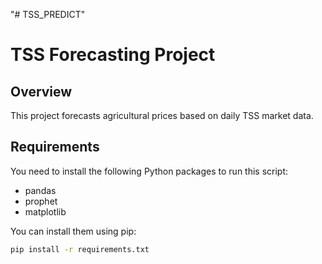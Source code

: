 "# TSS_PREDICT" 
# TSS Forecasting Project

## Overview
This project forecasts agricultural prices based on daily TSS market data.

## Requirements
You need to install the following Python packages to run this script:
- pandas
- prophet
- matplotlib

You can install them using pip:
```bash
pip install -r requirements.txt

